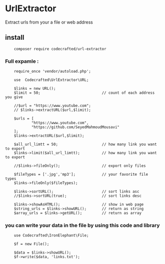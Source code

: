 # UrlExtractor
Extract urls from your a file or web address

## install

        composer require codecrafted/url-extractor

### Full expamle :

        require_once 'vendor/autoload.php';

        use  Codecrafted\UrlExtractor\URL;

        $links = new URL();
        $limit = 50;                            // count of each address you give

        //$url = "https://www.youtube.com";
        // $links->extractURL($url,$limit);

        $urls = [
                "https://www.youtube.com",
                "https://github.com/SeyedMahmoudMousavi"
        ];
        $links->extractURL($url,$limit);

        $all_url_limtt = 50;                    // how many link you want to export
        $links->limit($all_url_limtt);          // how many link you want to export

        //$links->fileOnly();                   // export only files

        $fileTypes = ['.jpg','mp3'];            // your favorite file types
        $links->fileOnly($fileTypes);

        $links->sortURL();                      // sort links asc
        //$links->sortURL(true);                // sort links desc

        $links->showAsHTML();                   // show in web page
        $string_urls = $links->showURL();       // return as string
        $array_urls = $links->getURL();         // return as array     

### you can write your data in the file by using this code and library

        use Codecrafted\IronElephant\File;

        $f = new File();

        $data = $links->showURL();
        $f->write($data, 'links.txt');

